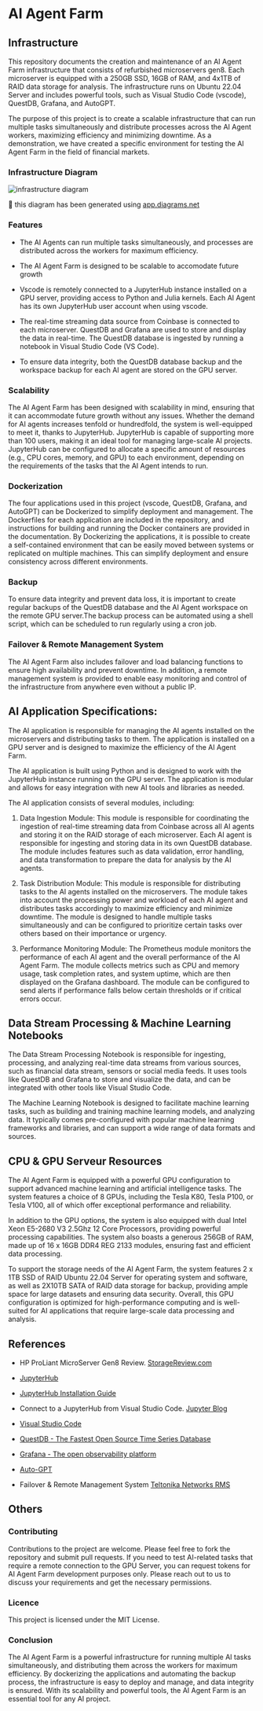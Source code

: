 # AI Agent Farm


## Infrastructure
This repository documents the creation and maintenance of an AI Agent Farm infrastructure that consists of refurbished microservers gen8. Each microserver is equipped with a 250GB SSD, 16GB of RAM, and 4x1TB of RAID data storage for analysis. The infrastructure runs on Ubuntu 22.04 Server and includes powerful tools, such as Visual Studio Code (vscode), QuestDB, Grafana, and AutoGPT.

The purpose of this project is to create a scalable infrastructure that can run multiple tasks simultaneously and distribute processes across the AI Agent workers, maximizing efficiency and minimizing downtime. As a demonstration, we have created a specific environment for testing the AI Agent Farm in the field of financial markets.


### Infrastructure Diagram

 ![infrastructure diagram](./infrastructure-diagram.png)

:pencil: this diagram has been generated using [app.diagrams.net](https://app.diagrams.net/)

### Features
- The AI Agents can run multiple tasks simultaneously, and processes are distributed across the workers for maximum efficiency.

- The AI Agent Farm is designed to be scalable to accomodate future growth

- Vscode is remotely connected to a JupyterHub instance installed on a GPU server, providing access to Python and Julia kernels. Each AI Agent has its own JupyterHub user account when using vscode.

- The real-time streaming data source from Coinbase is connected to each microserver. QuestDB and Grafana are used to store and display the data in real-time. The QuestDB database is ingested by running a notebook in Visual Studio Code (VS Code).

- To ensure data integrity, both the QuestDB database backup and the workspace backup for each AI agent are stored on the GPU server.

### Scalability
The AI Agent Farm has been designed with scalability in mind, ensuring that it can accommodate future growth without any issues. Whether the demand for AI agents increases tenfold or hundredfold, the system is well-equipped to meet it, thanks to JupyterHub. JupyterHub is capable of supporting more than 100 users, making it an ideal tool for managing large-scale AI projects. JupyterHub can be configured to allocate a specific amount of resources (e.g., CPU cores, memory, and GPU) to each environment, depending on the requirements of the tasks that the AI Agent intends to run.

### Dockerization
The four applications used in this project (vscode, QuestDB, Grafana, and AutoGPT) can be Dockerized to simplify deployment and management. The Dockerfiles for each application are included in the repository, and instructions for building and running the Docker containers are provided in the documentation. By Dockerizing the applications, it is possible to create a self-contained environment that can be easily moved between systems or replicated on multiple machines. This can simplify deployment and ensure consistency across different environments.

### Backup
To ensure data integrity and prevent data loss, it is important to create regular backups of the QuestDB database and the AI Agent workspace on the remote GPU server.The backup process can be automated using a shell script, which can be scheduled to run regularly using a cron job. 

### Failover & Remote Management System
The AI Agent Farm also includes failover and load balancing functions to ensure high availability and prevent downtime. In addition, a remote management system is provided to enable easy monitoring and control of the infrastructure from anywhere even without a public IP. 

## AI Application Specifications:
The AI application is responsible for managing the AI agents installed on the microservers and distributing tasks to them. The application is installed on a GPU server and is designed to maximize the efficiency of the AI Agent Farm.

The AI application is built using Python and is designed to work with the JupyterHub instance running on the GPU server. The application is modular and allows for easy integration with new AI tools and libraries as needed.

The AI application consists of several modules, including:

1. Data Ingestion Module: This module is responsible for coordinating the ingestion of real-time streaming data from Coinbase across all AI agents and storing it on the RAID storage of each microserver. Each AI agent is responsible for ingesting and storing data in its own QuestDB database. The module includes features such as data validation, error handling, and data transformation to prepare the data for analysis by the AI agents.

2. Task Distribution Module: This module is responsible for distributing tasks to the AI agents installed on the microservers. The module takes into account the processing power and workload of each AI agent and distributes tasks accordingly to maximize efficiency and minimize downtime. The module is designed to handle multiple tasks simultaneously and can be configured to prioritize certain tasks over others based on their importance or urgency.

3. Performance Monitoring Module: The Prometheus module monitors the performance of each AI agent and the overall performance of the AI Agent Farm. The module collects metrics such as CPU and memory usage, task completion rates, and system uptime, which are then displayed on the Grafana dashboard. The module can be configured to send alerts if performance falls below certain thresholds or if critical errors occur.


## Data Stream Processing & Machine Learning Notebooks

The Data Stream Processing Notebook is responsible for ingesting, processing, and analyzing real-time data streams from various sources, such as financial data stream, sensors or social media feeds. It uses tools like QuestDB and Grafana to store and visualize the data, and can be integrated with other tools like Visual Studio Code.

The Machine Learning Notebook is designed to facilitate machine learning tasks, such as building and training machine learning models, and analyzing data. It typically comes pre-configured with popular machine learning frameworks and libraries, and can support a wide range of data formats and sources.



## CPU & GPU Serveur Resources

The AI Agent Farm is equipped with a powerful GPU configuration to support advanced machine learning and artificial intelligence tasks. The system features a choice of 8 GPUs, including the Tesla K80, Tesla P100, or Tesla V100, all of which offer exceptional performance and reliability.

In addition to the GPU options, the system is also equipped with dual Intel Xeon E5-2680 V3 2.5Ghz 12 Core Processors, providing powerful processing capabilities. The system also boasts a generous 256GB of RAM, made up of 16 x 16GB DDR4 REG 2133 modules, ensuring fast and efficient data processing.

To support the storage needs of the AI Agent Farm, the system features 2 x 1TB SSD of RAID Ubuntu 22.04 Server for operating system and software, as well as 2X10TB SATA of RAID data storage for backup, providing ample space for large datasets and ensuring data security. Overall, this GPU configuration is optimized for high-performance computing and is well-suited for AI applications that require large-scale data processing and analysis.


## References

- HP ProLiant MicroServer Gen8 Review. [StorageReview.com](https://www.storagereview.com/review/hp-proliant-microserver-gen8-review)

- [JupyterHub](https://jupyter.org/hub)

- [JupyterHub Installation Guide](https://github.com/jupyterhub/jupyterhub-the-hard-way/blob/HEAD/docs/installation-guide-hard.md)

- Connect to a JupyterHub from Visual Studio Code. [Jupyter Blog](https://blog.jupyter.org/connect-to-a-jupyterhub-from-visual-studio-code-ed7ed3a31bcb)

- [Visual Studio Code](https://code.visualstudio.com/)

- [QuestDB - The Fastest Open Source Time Series Database](https://questdb.io/)

- [Grafana - The open observability platform](https://grafana.com/)

- [Auto-GPT](https://github.com/Significant-Gravitas/Auto-GPT)

- Failover & Remote Management System [Teltonika Networks RMS](https://teltonika-networks.com/products/rms)


## Others

### Contributing
Contributions to the project are welcome. Please feel free to fork the repository and submit pull requests.  If you need to test AI-related tasks that require a remote connection to the GPU Server, you can request tokens for AI Agent Farm development purposes only. Please reach out to us to discuss your requirements and get the necessary permissions.

### Licence
This project is licensed under the MIT License.

### Conclusion
The AI Agent Farm is a powerful infrastructure for running multiple AI tasks simultaneously, and distributing them across the workers for maximum efficiency. By dockerizing the applications and automating the backup process, the infrastructure is easy to deploy and manage, and data integrity is ensured. With its scalability and powerful tools, the AI Agent Farm is an essential tool for any AI project.
